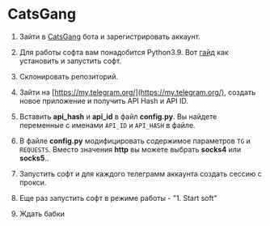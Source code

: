 # CatsGang

1. Зайти в [CatsGang](https://t.me/catsgang_bot/join?startapp=w264gX8XuIzxBdcSyGtM4) бота и зарегистрировать аккаунт. 

2. Для работы софта вам понадобится Python3.9. Вот [гайд](https://telegra.ph/Zapusk-PO-s-pomoshchyu-Python-i-JavaScript-02-20https://telegra.ph/Zapusk-PO-s-pomoshchyu-Python-i-JavaScript-02-20) как установить и запустить софт.

3. Склонировать репозиторий.

4. Зайти на [https://my.telegram.org/](https://my.telegram.org/), создать новое приложение и получить API Hash и API ID.

5. Вставить **api_hash** и **api_id** в файл **config.рy**. Вы найдете переменные с именами `API_ID` и `API_HASH` в файле.

6. В файле **config.рy** модифицировать содержимое параметров `TG` и `REQUESTS`. Вместо значения **http** вы можете выбрать **socks4** или **socks5**..

7. Запустить софт и для каждого телеграмм аккаунта создать сессию с прокси. 

8. Еще раз запустить софт в режиме работы - "1. Start soft"

9. Ждать бабки

